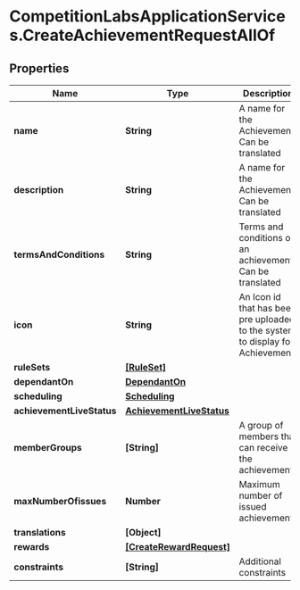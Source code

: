# CompetitionLabsApplicationServices.CreateAchievementRequestAllOf

## Properties

Name | Type | Description | Notes
------------ | ------------- | ------------- | -------------
**name** | **String** | A name for the Achievement. Can be translated | 
**description** | **String** | A name for the Achievement. Can be translated | [optional] 
**termsAndConditions** | **String** | Terms and conditions of an achievement. Can be translated | [optional] 
**icon** | **String** | An Icon id that has been pre uploaded to the system to display for Achievement | 
**ruleSets** | [**[RuleSet]**](RuleSet.md) |  | 
**dependantOn** | [**DependantOn**](DependantOn.md) |  | [optional] 
**scheduling** | [**Scheduling**](Scheduling.md) |  | 
**achievementLiveStatus** | [**AchievementLiveStatus**](AchievementLiveStatus.md) |  | 
**memberGroups** | **[String]** | A group of members that can receive the achievement | 
**maxNumberOfissues** | **Number** | Maximum number of issued achievements | [optional] 
**translations** | **[Object]** |  | [optional] 
**rewards** | [**[CreateRewardRequest]**](CreateRewardRequest.md) |  | [optional] 
**constraints** | **[String]** | Additional constraints | 



